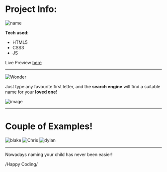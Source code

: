 <h1>Project Info:</h1>

![name](https://user-images.githubusercontent.com/44018646/184937984-0cd7f9f8-1de6-4c5c-a1d9-58a2d3b3a500.jpg)

**Tech used**:
 - HTML5
 - CSS3
 - JS

Live Preview [here](https://justaway1.github.io/ChooseName/)

-------------------

![Wonder](https://user-images.githubusercontent.com/44018646/184938496-21cc2115-2564-40fd-bacd-22fffbd44f69.jpg)

Just type any favourite first letter, and the **search engine** will find a suitable name for your **loved one**!

![image](https://user-images.githubusercontent.com/44018646/184938894-006b04f5-c54a-4fba-958a-50c0832c6984.png)

--------------------------

<h1>Couple of Examples!</h1>

![blake](https://user-images.githubusercontent.com/44018646/184939412-49c191bc-33a3-40c7-b63e-ae3f03ae4ca3.jpg)
![Chris](https://user-images.githubusercontent.com/44018646/184939431-d309af8e-f1d7-44c4-92a3-b622a20a6e27.jpg)
![dylan](https://user-images.githubusercontent.com/44018646/184939452-0f62274d-894c-4cee-aa2c-0afe4d7c2ecd.jpg)



-------------------------------

Nowadays naming your child has never been easier!

/Happy Coding/
